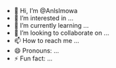 - 👋 Hi, I’m @Anlslmowa
- 👀 I’m interested in ...
- 🌱 I’m currently learning ...
- 💞️ I’m looking to collaborate on ...
- 📫 How to reach me ...
- 😄 Pronouns: ...
- ⚡ Fun fact: ...

<!---
Anlslmowa/Anlslmowa is a ✨ special ✨ repository because its `README.md` (this file) appears on your GitHub profile.
You can click the Preview link to take a look at your changes.
--->
